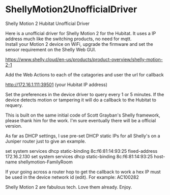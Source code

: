 # ShellyMotion2UnofficialDriver
Shelly Motion 2 Hubitat Unofficial Driver

Here is a unofficial driver for Shelly Motion 2 for the Hubitat.  It uses a IP address much like the switching products, no need for mqtt.   
Install your Motion 2 device on WiFi, upgrade the firmware and set the sensor requirement on the Shelly Web GUI.

https://www.shelly.cloud/en-us/products/product-overview/shelly-motion-2-1

Add the Web Actions to each of the catagories and user the url for callback

http://172.16.1.111:39501   (your Hubitat IP address)

Set the preferences in the device driver to query every 1 or 5 minutes.   If the device detects motion or tampering it will do a callback to the Hubitat to requery.

This is built on the same initial code of Scott Grayban's Shelly framework, please thank him for the work.   I'm sure eventually there will be a official version.

As far as DHCP settings, I use pre-set DHCP static IPs for all Shelly's on a Juniper router just to give an example.

set system services dhcp static-binding 8c:f6:81:14:93:25 fixed-address 172.16.2.130
set system services dhcp static-binding 8c:f6:81:14:93:25 host-name shellymotion-FamilyRoom

If your going across a router hop to get the callback to work a hex IP must be used in the device network id (edit). For example: AC100282

Shelly Motion 2 are fabulous tech.  Love them already.  Enjoy.
